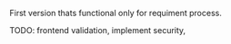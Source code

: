 First version thats functional only for requiment process.

TODO:
frontend validation,
implement security,

